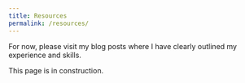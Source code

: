 ```yaml
---
title: Resources
permalink: /resources/
---
```


For now, please visit my blog posts where I have clearly outlined my experience and skills.

This page is in construction.
